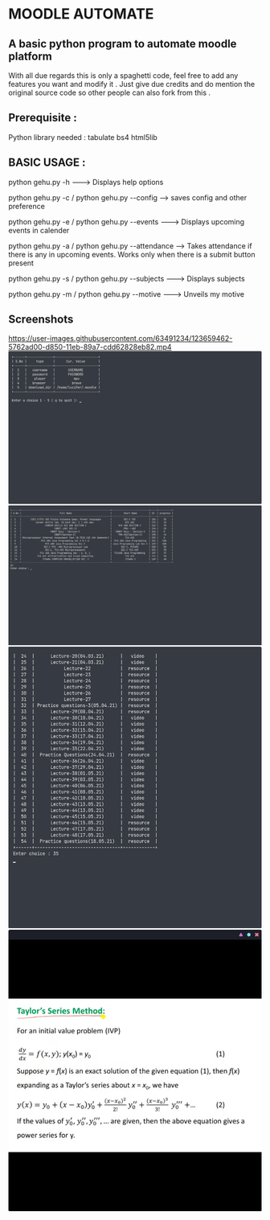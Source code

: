 # MOODLE AUTOMATE

## A basic python program to automate moodle platform 

With all due regards this is only a spaghetti code, feel free to add any features you want and modify it . Just give due credits and do mention the original source code so other people can also fork from this .

## Prerequisite :

Python library needed :
tabulate 
bs4
html5lib

## BASIC USAGE :

python gehu.py -h ---> Displays help options

python gehu.py -c / python gehu.py --config  --> saves config and other preference

python gehu.py -e / python gehu.py --events ---> Displays upcoming events in calender 

python gehu.py -a / python gehu.py --attendance --> Takes attendance if there is any in upcoming events. Works only when there is a submit button present

python gehu.py -s / python gehu.py --subjects ---> Displays subjects 

python gehu.py -m / python gehu.py --motive ---> Unveils my motive 

## Screenshots
https://user-images.githubusercontent.com/63491234/123659462-5762ad00-d850-11eb-89a7-cdd62828eb82.mp4
![Config](/Screenshots/config.png)
![Subjects](/Screenshots/subjects.png)
![Topics](/Screenshots/topics.png)
![Mpv-spawned](/Screenshots/mpv.png)
